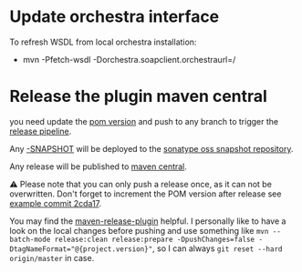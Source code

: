 # Update orchestra interface

To refresh WSDL from local orchestra installation:
   - mvn -Pfetch-wsdl -Dorchestra.soapclient.orchestraurl=<URL TO YOUR ORCHESTRA INSTANCE>/

# Release the plugin maven central

you need update the [pom version](https://github.com/baloise/orchestra-maven-plugin/blob/master/pom.xml#L11) and push to any branch to trigger the [release pipeline](https://github.com/baloise/orchestra-maven-plugin/actions?query=workflow%3ACR).


Any [-SNAPSHOT](https://maven.apache.org/guides/getting-started/#What_is_a_SNAPSHOT_version) will be deployed to the [sonatype oss snapshot repository](https://oss.sonatype.org/content/repositories/snapshots/com/baloise/).


Any release will be published to [maven central](https://repo1.maven.org/maven2/com/baloise/).


⚠ Please note that you can only push a release once, as it can not be overwritten. Don't forget to increment the POM version after release see [example commit 2cda17](https://github.com/baloise/orchestra-maven-plugin/commit/2cda17d2fd23d963733b46b019a04430e526467e). 

You may find the [maven-release-plugin](https://maven.apache.org/maven-release/maven-release-plugin/examples/prepare-release.html) helpful. I personally like to have a look on the local changes before pushing and use something like `mvn --batch-mode release:clean release:prepare -DpushChanges=false -DtagNameFormat="@{project.version}"`, so I can always `git reset --hard origin/master` in case. 
